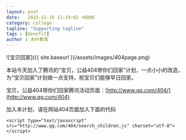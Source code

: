 ```yaml
---
layout: post
date:   2015-12-16 11:19:02 +0800
category: college
tagline: "Supporting tagline"
tags : [benefit]
author : 木叶教育
---
```






![宝贝回家]({{ site.baseurl }}/assets/images/404page.png)

本站今天加入了腾讯的“宝贝，公益404带你们回家”计划，一点小小的改造，为“宝贝回家”计划做一点支持，祝宝贝们能够早日回家。

宝贝，公益404带你们回家腾讯活动页面：[http://www.qq.com/404/](http://www.qq.com/404)

加入本计划，请在网站404页面加入下面的代码

	<script type="text/javascript" src="http://www.qq.com/404/search_children.js" charset="utf-8"></script>
